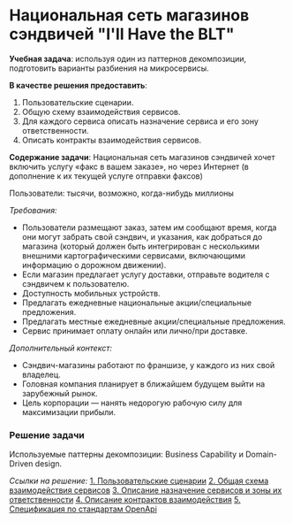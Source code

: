 # Национальная сеть магазинов сэндвичей "I'll Have the BLT"

**Учебная задача**: используя один из паттернов декомпозиции, подготовить варианты разбиения на микросервисы.

**В качестве решения предоставить**:
1. Пользовательские сценарии.
2. Общую схему взаимодействия сервисов.
3. Для каждого сервиса описать назначение сервиса и его зону ответственности.
4. Описать контракты взаимодействия сервисов.

**Содержание задачи**:
Национальная сеть магазинов сэндвичей хочет включить услугу «факс в вашем заказе», но через Интернет (в дополнение к их текущей услуге отправки факсов)

Пользователи: тысячи, возможно, когда-нибудь миллионы

*Требования:*
- Пользователи размещают заказ, затем им сообщают время, когда они могут забрать свой сэндвич, и указания, как добраться до магазина (который должен быть интегрирован с несколькими внешними картографическими сервисами, включающими информацию о дорожном движении).
- Если магазин предлагает услугу доставки, отправьте водителя с сэндвичем к пользователю.
- Доступность мобильных устройств.
- Предлагать ежедневные национальные акции/специальные предложения.
- Предлагать местные ежедневные акции/специальные предложения.
- Сервис принимает оплату онлайн или лично/при доставке.

*Дополнительный контекст:*
- Сэндвич-магазины работают по франшизе, у каждого из них свой владелец.
- Головная компания планирует в ближайшем будущем выйти на зарубежный рынок.
- Цель корпорации — нанять недорогую рабочую силу для максимизации прибыли.

### Решение задачи

Используемые паттерны декомпозиции: Business Capability и Domain-Driven design.

*Ссылки на решение:*
  [1. Пользовательские сценарии][1]
  [2. Общая схема взаимодействия сервисов][2]
  [3. Описание назначение сервисов и зоны их ответственности][3]
  [4. Описание контрактов взаимодействия][4]
  [5. Спецификация по стандартам OpenApi][5]

[1]: https://github.com/Jony2Good/blt-microservice/blob/main/scenario.md "Пользовательские сценарии"
[2]: https://github.com/Jony2Good/blt-microservice/blob/main/interaction-schema.md "Общая схема взаимодействия сервисов"
[3]: https://github.com/Jony2Good/blt-microservice/blob/main/purpose-area.md "Описание назначение сервисов и зоны их ответственности"
[4]: https://github.com/Jony2Good/blt-microservice/blob/main/contracts.md " Описание контрактов взаимодействия"
[5]: https://github.com/Jony2Good/blt-microservice/blob/main/specification-openapi.yaml "Спецификация по стандартам OpenApi"
